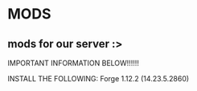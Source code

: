 # MODS
mods for our server :>
------------------------------
IMPORTANT INFORMATION BELOW!!!!!!

INSTALL THE FOLLOWING:
Forge 1.12.2 (14.23.5.2860)

